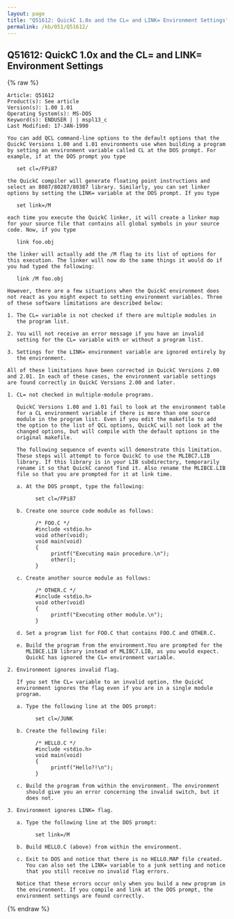 ```yaml
---
layout: page
title: "Q51612: QuickC 1.0x and the CL= and LINK= Environment Settings"
permalink: /kb/051/Q51612/
---
```


## Q51612: QuickC 1.0x and the CL= and LINK= Environment Settings

{% raw %}

	Article: Q51612
	Product(s): See article
	Version(s): 1.00 1.01
	Operating System(s): MS-DOS
	Keyword(s): ENDUSER | | mspl13_c
	Last Modified: 17-JAN-1990
	
	You can add QCL command-line options to the default options that the
	QuickC Versions 1.00 and 1.01 environments use when building a program
	by setting an environment variable called CL at the DOS prompt. For
	example, if at the DOS prompt you type
	
	   set cl=/FPi87
	
	the QuickC compiler will generate floating point instructions and
	select an 8087/80287/80387 library. Similarly, you can set linker
	options by setting the LINK= variable at the DOS prompt. If you type
	
	   set link=/M
	
	each time you execute the QuickC linker, it will create a linker map
	for your source file that contains all global symbols in your source
	code. Now, if you type
	
	   link foo.obj
	
	the linker will actually add the /M flag to its list of options for
	this execution. The linker will now do the same things it would do if
	you had typed the following:
	
	   link /M foo.obj
	
	However, there are a few situations when the QuickC environment does
	not react as you might expect to setting environment variables. Three
	of these software limitations are described below:
	
	1. The CL= variable is not checked if there are multiple modules in
	   the program list.
	
	2. You will not receive an error message if you have an invalid
	   setting for the CL= variable with or without a program list.
	
	3. Settings for the LINK= environment variable are ignored entirely by
	   the environment.
	
	All of these limitations have been corrected in QuickC Versions 2.00
	and 2.01. In each of these cases, the environment variable settings
	are found correctly in QuickC Versions 2.00 and later.
	
	1. CL= not checked in multiple-module programs.
	
	   QuickC Versions 1.00 and 1.01 fail to look at the environment table
	   for a CL environment variable if there is more than one source
	   module in the program list. Even if you edit the makefile to add
	   the option to the list of QCL options, QuickC will not look at the
	   changed options, but will compile with the default options in the
	   original makefile.
	
	   The following sequence of events will demonstrate this limitation.
	   These steps will attempt to force QuickC to use the MLIBC7.LIB
	   library. If this library is in your LIB subdirectory, temporarily
	   rename it so that QuickC cannot find it. Also rename the MLIBCE.LIB
	   file so that you are prompted for it at link time.
	
	   a. At the DOS prompt, type the following:
	
	         set cl=/FPi87
	
	   b. Create one source code module as follows:
	
	         /* FOO.C */
	         #include <stdio.h>
	         void other(void);
	         void main(void)
	         {
	              printf("Executing main procedure.\n");
	              other();
	         }
	
	   c. Create another source module as follows:
	
	         /* OTHER.C */
	         #include <stdio.h>
	         void other(void)
	         {
	              printf("Executing other module.\n");
	         }
	
	   d. Set a program list for FOO.C that contains FOO.C and OTHER.C.
	
	   e. Build the program from the environment.You are prompted for the
	      MLIBCE.LIB library instead of MLIBC7.LIB, as you would expect.
	      QuickC has ignored the CL= environment variable.
	
	2. Environment ignores invalid flag.
	
	   If you set the CL= variable to an invalid option, the QuickC
	   environment ignores the flag even if you are in a single module
	   program.
	
	   a. Type the following line at the DOS prompt:
	
	         set cl=/JUNK
	
	   b. Create the following file:
	
	         /* HELLO.C */
	         #include <stdio.h>
	         void main(void)
	         {
	              printf("Hello?!\n");
	         }
	
	   c. Build the program from within the environment. The environment
	      should give you an error concerning the invalid switch, but it
	      does not.
	
	3. Environment ignores LINK= flag.
	
	   a. Type the following line at the DOS prompt:
	
	         set link=/M
	
	   b. Build HELLO.C (above) from within the environment.
	
	   c. Exit to DOS and notice that there is no HELLO.MAP file created.
	      You can also set the LINK= variable to a junk setting and notice
	      that you still receive no invalid flag errors.
	
	   Notice that these errors occur only when you build a new program in
	   the environment. If you compile and link at the DOS prompt, the
	   environment settings are found correctly.

{% endraw %}
